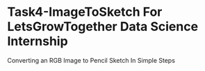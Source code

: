 # Task4-ImageToSketch For LetsGrowTogether Data Science Internship
Converting an RGB Image to Pencil Sketch In Simple Steps
